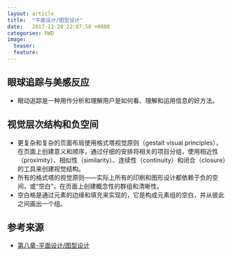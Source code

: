 ```yaml
---
layout: article
title:  "平面设计/图型设计"
date:   2017-12-28 22:07:50 +0800
categories: RWD
image:
  teaser: 
  feature: 
---
```


## 眼球追踪与美感反应
* 眼动追踪是一种用作分析和理解用户是如何看、理解和运用信息的好方法。

## 视觉层次结构和负空间
* 更复杂和复杂的页面布局使用格式塔视觉原则（gestalt visual principles），在页面上创建意义和顺序，通过仔细的安排将相关的项目分组，使用相近性（proximity）、相似性（similarity）、连续性（continuity）和闭合（closure）的工具来创建视觉结构。
* 所有的格式塔的视觉原则——实际上所有的印刷和图形设计都依赖于负的空间，或“空白”，在页面上创建概念性的群组和清晰性。
* 空白格是通过元素的边缘和填充来实现的，它是构成元素组的空白，并从彼此之间画出一个组。


## 参考来源
* [第八章-平面设计/图型设计](https://note.youdao.com/share/?token=B6739B30BC5D492892F811D0BEA515A3&gid=64410216#/)
